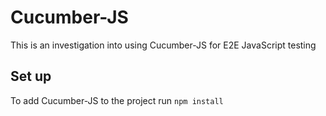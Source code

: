 # Cucumber-JS

This is an investigation into using Cucumber-JS for E2E JavaScript testing

## Set up

To add Cucumber-JS to the project run `npm install`
